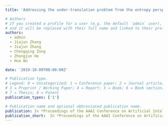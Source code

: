 ```yaml
---
title: 'Addressing the under-translation problem from the entropy perspective'

# Authors
# If you created a profile for a user (e.g. the default `admin` user), write the username (folder name) here
# and it will be replaced with their full name and linked to their profile.
authors:
  - admin
  - Jiajun Zhang
  - Jiajun Zhang
  - Chengqing Zong
  - Zhongjun He
  - Hua Wu

date: '2019-10-09T00:00:00Z'

# Publication type.
# Legend: 0 = Uncategorized; 1 = Conference paper; 2 = Journal article;
# 3 = Preprint / Working Paper; 4 = Report; 5 = Book; 6 = Book section;
# 7 = Thesis; 8 = Patent
publication_types: ['1']

# Publication name and optional abbreviated publication name.
publication: In *Proceedings of the AAAI Conference on Artificial Intelligence (AAAI 2019)*
publication_short:  In *Proceedings of the AAAI Conference on Artificial Intelligence (AAAI 2019)*
---
```



